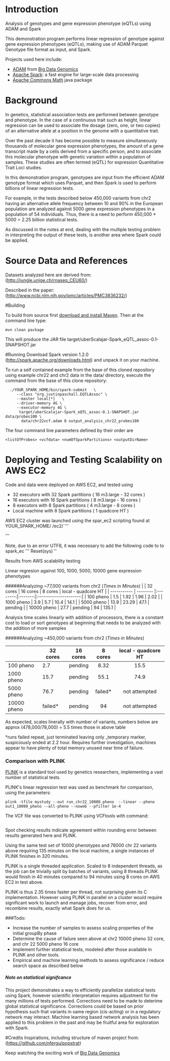 # Introduction
Analysis of genotypes and gene expression phenotype (eQTLs) using ADAM and Spark

This demonstration program performs linear regression of genotype against gene expression phenotypes (eQTLs), making use of ADAM Parquet Genotype file format as input, and Spark.

Projects used here include:
* [ADAM](https://github.com/bigdatagenomics/adam) from [Big Data Genomics](http://bdgenomics.org)
* [Apache Spark](https://spark.apache.org/): a fast engine for large-scale data processing
* [Apache Commons Math](http://commons.apache.org/proper/commons-math/)  java package

# Background
In genetics, statistical association tests are performed between genotype and phenotype.  In the case of a continuous trait such as height, linear regression can be used to associate the dosage (zero, one, or two copies) of an alternative allele at a position in the genome with a quantitative trait.  

Over the past decade it has become possible to measure simultaneously thousands of molecular gene expression phenotypes, the amount of a gene transcript made by a cells derived from a specific person, and to associate this molecular phenotype with genetic variation within a population of samples. These studies are often termed (eQTL) for expression Quantitative Trait Loci studies.

In this demonstration program, genotypes are input from the efficient ADAM genotype format which uses Parquet, and then Spark is used to perform billions of linear regression tests.  

For example, in the tests described below 450,000 variants from chr2 having an alternative allele frequency between 10 and 90% in the European population are analyzed against 5000 gene expression phenotypes in a population of 54 individuals.   Thus, there is a need to perform 450,000 * 5000 = 2.25 billion statistical tests.  

As discussed in the notes at end, dealing with the multiple testing problem in interpreting the output of these tests, is another area where Spark could be applied.


# Source Data and References

Datasets analyzed here are derived from: (http://jungle.unige.ch/rnaseq_CEU60/)

Described in the paper: (http://www.ncbi.nlm.nih.gov/pmc/articles/PMC3836232/)

#Building

To build from source first [download and install Maven](http://maven.apache.org/download.cgi).
Then at the command line type:

```
mvn clean package
```

This will produce the JAR file target/uberScalajar-Spark_eQTL_assoc-0.1-SNAPSHOT.jar

#Running
Download Spark version 1.2.0 (http://spark.apache.org/downloads.html) and unpack it on your machine.

To run a self contained example from the base of this cloned repository using example chr22 and chr2 data in the data/ directory, execute the command from the base of this clone repository:

```
  ./YOUR_SPARK_HOME/bin/spark-submit   \
     --class "org.justinpaschall.EQTLAssoc" \
     --master local[*]   \
     --driver-memory 4G \
     --executor-memory 4G \
      target/uberScalajar-Spark_eQTL_assoc-0.1-SNAPSHOT.jar data/probes100 \
       data/chr22vcf.adam 8 output_analysis_chr22_probes100
```

The four command line parameters defined by their order are
```
<listOfProbes> <vcfdata> <numOfSparkPartitions> <outputDirName>
```

# Deploying and Testing Scalability on AWS EC2

Code and data were deployed on AWS EC2, and tested using

* 32 executors with 32 Spark partitions ( 16 m3.large - 32 cores )
* 16 executors with 16 Spark partitions ( 8 m3.large - 16 cores )
* 8 executors with 8 Spark partitions ( 4 m3.large - 8 cores )
* Local machine with 8 Spark partitions ( 1 quadcore HT )

AWS EC2 cluster was launched using the spar_ec2 scripting found at YOUR_SPARK_HOME/  /ec2/
'''

'''

Note, due to an error UTF8, it was necessary to add the following code to to spark_ec
'''
Reset(sys)
''

Results from AWS scalability testing

Linear regresion against 100, 1000, 5000, 10000 gene expression phenotypes

######Analyzing ~77,000 variants from chr2  (*Times in Minutes*)
|             | 32 cores | 16 cores | 8 cores | local - quadcore HT  |
| ----------- | -------- |:--------:|:-------:|:---------------------:|
| 100 pheno   | 1.5      | 1.92     | 1.96    | 2.02                  |
| 1000 pheno  | 3.9      | 5.7      | 10.4    | 14.1                  |
| 5000 pheno  | 13.9     | 23.29    | 47.1    | pending               |
| 10000 pheno | 27.7     | pending  | 94      | 135.1                 |

Analysis time scales linearly with addition of processors, there is a constant cost to load or sort genotypes at beginning that needs to be analyzed with the addition of more samples

######Analyzing ~450,000 variants from chr2  (*Times in Minutes*)

|             | 32 cores | 16 cores | 8 cores | local - quadcore HT  |
| ----------- | -------- |:--------:|:-------:|:---------------------:|
| 100 pheno   | 2.7      | pending  | 8.32    | 15.5                  |
| 1000 pheno  | 15.7     | pending  | 55.1    | 74.9                  |
| 5000 pheno  | 76.7     | pending  | failed* | not attempted         |
| 10000 pheno | failed*  | pending  | 94      | not attempted         |

As expected, scales linerally with number of variants, numbers below are approx (478,000/78,000) = 5.5 times those in above table

*runs failed repeat, just terminated leaving only _temporary marker, suspiciously ended at 2.2 hour.  Requires further investigation, machines appear to have plenty of total memory unused near time of failure.

### Comparison with PLINK

[PLINK](http://pngu.mgh.harvard.edu/~purcell/plink/) is a standard tool used by genetics researchers, implementing a vast number of statistical tests.

PLINK's linear regression test was used as benchmark for comparison, using the parameters:
```
plink -tfile mystudy --out run_chr22_10000_pheno  --linear --pheno out1_10000_pheno --all-pheno --noweb --pfilter 1e-4  
```

The VCF file was converted to PLINK using VCFtools with command:
```

```

Spot checking results indicate agreement within rounding error between results generated here and PLINK.

Using the same test set of 10000 phenotypes and 78000 chr 22 variants above requiring 135 minutes on the local machine, a single instances of PLINK finishes in 320 minutes.  

PLINK is a single threaded application.   Scaled to 8 independent threads, as the job can be trivially split by batches of variants, using 8 threads PLINK would finish in 40 minutes compared to 94 minutes using 8 cores on AWS EC2 in test above. 

PLINK is thus 2.35 times faster per thread, not surprising given its C implementation. However using PLINK in parallel on a cluster would require significant work to launch and manage jobs, recover from error, and recombine results, exactly what Spark does for us.   


###Todo: 
* Increase the number of samples to assess scaling properties of the initial groupBy phase
* Determine the cause of failure seen above at chr2 10000 pheno 32 core, and chr 22 5000 pheno 16 core 
* Implement further statistical tests, modeled after those available in PLINK and other tools. 
* Empirical and machine learning methods to assess significance / reduce search space as described below


##### Note on statistical signifcance
This project demonstrates a way to efficiently parallelize statistical tests using Spark, however scientific interpretation requires adjustment for the many millions of tests performed.  Corrections need to be made to deterime global statistical significance.  Corrections could be based on prior hypothesis such that variants in same region (cis-acting) or in a regulatory network may interact.  Machine learning based network analysis has been applied to this problem in the past and may be fruitful area for exploration with Spark. 

#Credits
Inspirations, including structure of maven project from:
(https://github.com/nfergu/popstrat)

Keep watching the exciting work of [Big Data Genomics](http://bdgenomics.org)

